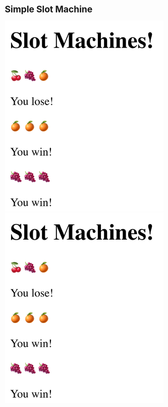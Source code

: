 # Simple Slot Machine
![alt text](https://github.com/MyoThuraZaw/Simple-Slot-Machine/blob/master/resources/Slot%20Machine.png)
![alt text](./resources/Slot%20Machine.png)
